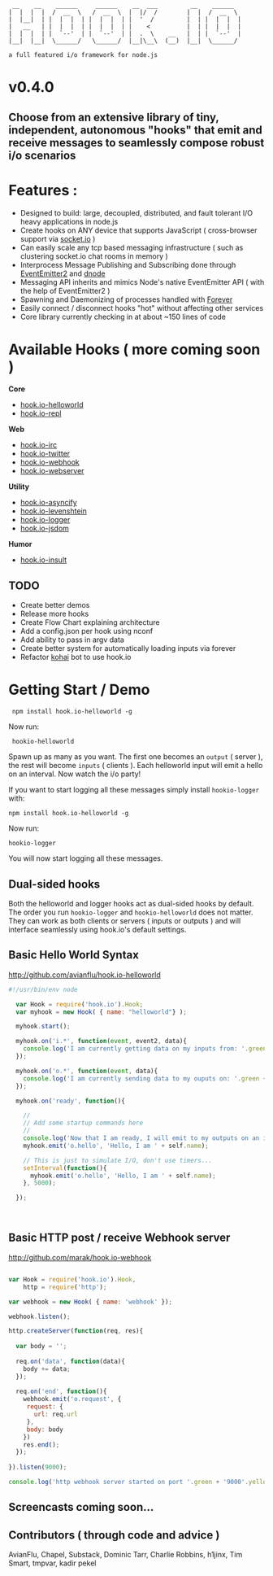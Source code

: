 






     __    __    ______     ______    __  ___         __    ______   
    |  |  |  |  /  __  \   /  __  \  |  |/  /        |  |  /  __  \  
    |  |__|  | |  |  |  | |  |  |  | |  '  /         |  | |  |  |  | 
    |   __   | |  |  |  | |  |  |  | |    <          |  | |  |  |  | 
    |  |  |  | |  `--'  | |  `--'  | |  .  \    __   |  | |  `--'  | 
    |__|  |__|  \______/   \______/  |__|\__\  (__)  |__|  \______/  

    a full featured i/o framework for node.js
    
# v0.4.0

## Choose from an extensive library of tiny, independent, autonomous "hooks" that emit and receive messages to seamlessly compose robust i/o scenarios

# Features :

- Designed to build: large, decoupled, distributed, and fault tolerant I/O heavy applications in node.js
- Create hooks on ANY device that supports JavaScript ( cross-browser support via [socket.io](http://socket.io) )
- Can easily scale any tcp based messaging infrastructure ( such as clustering socket.io chat rooms in memory ) 
- Interprocess Message Publishing and Subscribing done through [EventEmitter2](https://github.com/hij1nx/EventEmitter2) and [dnode](http://github.com/SubStack/dnode)
- Messaging API inherits and mimics Node's native EventEmitter API ( with the help of EventEmitter2 )
- Spawning and Daemonizing of processes handled with [Forever](https://github.com/indexzero/forever)
- Easily connect / disconnect hooks "hot" without affecting other services
- Core library currently checking in at about ~150 lines of code

# Available Hooks ( more coming soon )

**Core**

  - [hook.io-helloworld](http://github.com/marak/hook.io-repl)
  - [hook.io-repl](http://github.com/marak/hook.io-repl)

**Web**
  
  - [hook.io-irc](http://github.com/marak/hook.io-irc)
  - [hook.io-twitter](http://github.com/marak/hook.io-twitter)
  - [hook.io-webhook](http://github.com/marak/hook.io-webhook)
  - [hook.io-webserver](http://github.com/marak/hook.io-webserver)


**Utility**

  - [hook.io-asyncify](http://github.com/marak/hook.io-asyncify)
  - [hook.io-levenshtein](https://github.com/AvianFlu/hook.io-levenshtein)
  - [hook.io-logger](http://github.com/marak/hook.io-logger)
  - [hook.io-jsdom](http://github.com/tmpvar/hook.io-jsdom)
  
**Humor**

  - [hook.io-insult](http://github.com/marak/hook.io-insult)

## TODO

  - Create better demos
  - Release more hooks
  - Create Flow Chart explaining architecture
  - Add a config.json per hook using nconf
  - Add ability to pass in argv data
  - Create better system for automatically loading inputs via forever
  - Refactor [kohai](http://github.com/nodejitsu/kohai) bot to use hook.io


# Getting Start / Demo

     npm install hook.io-helloworld -g

Now run:

     hookio-helloworld
     
Spawn up as many as you want. The first one becomes an `output` ( server ), the rest will become `inputs` ( clients ). Each helloworld input will emit a hello on an interval. Now watch the i/o party!     

If you want to start logging all these messages simply install `hookio-logger` with:

    npm install hook.io-helloworld -g
    

Now run:

    hookio-logger
    
You will now start logging all these messages. 


## Dual-sided hooks

Both the helloworld and logger hooks act as dual-sided hooks by default. The order you run `hookio-logger` and `hookio-helloworld` does not matter.  They can work as both clients or servers ( inputs or outputs ) and will interface seamlessly using hook.io's default settings.


## Basic Hello World Syntax
http://github.com/avianflu/hook.io-helloworld


``` js
#!/usr/bin/env node

  var Hook = require('hook.io').Hook;
  var myhook = new Hook( { name: "helloworld"} );

  myhook.start();

  myhook.on('i.*', function(event, event2, data){
    console.log('I am currently getting data on my inputs from: '.green + event.toString().yellow + ' ' + JSON.stringify(data).grey);
  });

  myhook.on('o.*', function(event, data){
    console.log('I am currently sending data to my ouputs on: '.green + event.toString().yellow + ' ' + JSON.stringify(data).grey);
  });

  myhook.on('ready', function(){

    //
    // Add some startup commands here
    //
    console.log('Now that I am ready, I will emit to my outputs on an interval'.yellow);
    myhook.emit('o.hello', 'Hello, I am ' + self.name);

    // This is just to simulate I/O, don't use timers...
    setInterval(function(){
      myhook.emit('o.hello', 'Hello, I am ' + self.name);
    }, 5000);

  });

 
```

## Basic HTTP post / receive Webhook server
http://github.com/marak/hook.io-webhook

``` js

var Hook = require('hook.io').Hook,
    http = require('http');

var webhook = new Hook( { name: 'webhook' });

webhook.listen();

http.createServer(function(req, res){
  
  var body = '';
  
  req.on('data', function(data){
    body += data;
  });
  
  req.on('end', function(){
    webhook.emit('o.request', {
     request: {
       url: req.url
     },
     body: body 
    })
    res.end();
  });
  
}).listen(9000);

console.log('http webhook server started on port '.green + '9000'.yellow);
```

## Screencasts coming soon...
 
## Contributors ( through code and advice )

AvianFlu, Chapel, Substack, Dominic Tarr, Charlie Robbins, h1jinx, Tim Smart, tmpvar, kadir pekel
